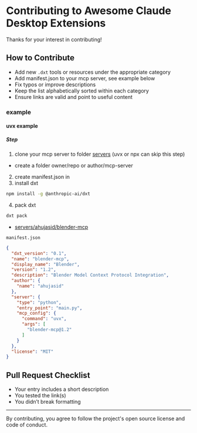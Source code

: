# Contributing to Awesome Claude Desktop Extensions

Thanks for your interest in contributing!

## How to Contribute

- Add new `.dxt` tools or resources under the appropriate category
- Add manifest.json to your mcp server, see example below
- Fix typos or improve descriptions
- Keep the list alphabetically sorted within each category
- Ensure links are valid and point to useful content

### example

#### uvx example

##### Step

1. clone your mcp server to folder [servers](./servers) (uvx or npx can skip this step)
  - create a folder owner/repo or author/mcp-server
2. create manifest.json in 
3. install dxt

```sh
npm install -g @anthropic-ai/dxt
```

4. pack dxt

```sh
dxt pack
```

- [servers/ahujasid/blender-mcp](./servers/ahujasid/blender-mcp)

`manifest.json`

```json
{
  "dxt_version": "0.1",
  "name": "blender-mcp",
  "display_name": "Blender",
  "version": "1.2",
  "description": "Blender Model Context Protocol Integration",
  "author": {
    "name": "ahujasid"
  },
  "server": {
    "type": "python",
    "entry_point": "main.py",
    "mcp_config": {
      "command": "uvx",
      "args": [
        "blender-mcp@1.2"
      ]
    }
  },
  "license": "MIT"
}
```

## Pull Request Checklist

- Your entry includes a short description
- You tested the link(s)
- You didn’t break formatting

---

By contributing, you agree to follow the project's open source license and code of conduct.